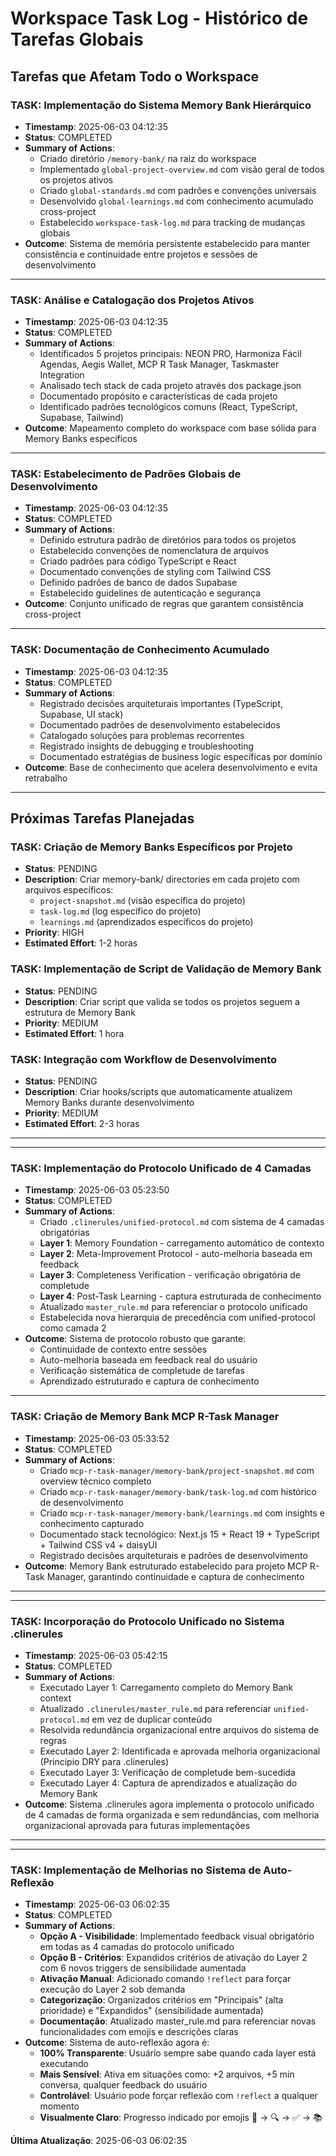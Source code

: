 # Workspace Task Log - Histórico de Tarefas Globais

## Tarefas que Afetam Todo o Workspace

### TASK: Implementação do Sistema Memory Bank Hierárquico
- **Timestamp**: 2025-06-03 04:12:35
- **Status**: COMPLETED
- **Summary of Actions**: 
  - Criado diretório `/memory-bank/` na raiz do workspace
  - Implementado `global-project-overview.md` com visão geral de todos os projetos ativos
  - Criado `global-standards.md` com padrões e convenções universais
  - Desenvolvido `global-learnings.md` com conhecimento acumulado cross-project
  - Estabelecido `workspace-task-log.md` para tracking de mudanças globais
- **Outcome**: Sistema de memória persistente estabelecido para manter consistência e continuidade entre projetos e sessões de desenvolvimento

---

### TASK: Análise e Catalogação dos Projetos Ativos
- **Timestamp**: 2025-06-03 04:12:35
- **Status**: COMPLETED
- **Summary of Actions**:
  - Identificados 5 projetos principais: NEON PRO, Harmoniza Fácil Agendas, Aegis Wallet, MCP R Task Manager, Taskmaster Integration
  - Analisado tech stack de cada projeto através dos package.json
  - Documentado propósito e características de cada projeto
  - Identificado padrões tecnológicos comuns (React, TypeScript, Supabase, Tailwind)
- **Outcome**: Mapeamento completo do workspace com base sólida para Memory Banks específicos

---

### TASK: Estabelecimento de Padrões Globais de Desenvolvimento
- **Timestamp**: 2025-06-03 04:12:35
- **Status**: COMPLETED
- **Summary of Actions**:
  - Definido estrutura padrão de diretórios para todos os projetos
  - Estabelecido convenções de nomenclatura de arquivos
  - Criado padrões para código TypeScript e React
  - Documentado convenções de styling com Tailwind CSS
  - Definido padrões de banco de dados Supabase
  - Estabelecido guidelines de autenticação e segurança
- **Outcome**: Conjunto unificado de regras que garantem consistência cross-project

---

### TASK: Documentação de Conhecimento Acumulado
- **Timestamp**: 2025-06-03 04:12:35
- **Status**: COMPLETED
- **Summary of Actions**:
  - Registrado decisões arquiteturais importantes (TypeScript, Supabase, UI stack)
  - Documentado padrões de desenvolvimento estabelecidos
  - Catalogado soluções para problemas recorrentes
  - Registrado insights de debugging e troubleshooting
  - Documentado estratégias de business logic específicas por domínio
- **Outcome**: Base de conhecimento que acelera desenvolvimento e evita retrabalho

---

## Próximas Tarefas Planejadas

### TASK: Criação de Memory Banks Específicos por Projeto
- **Status**: PENDING
- **Description**: Criar memory-bank/ directories em cada projeto com arquivos específicos:
  - `project-snapshot.md` (visão específica do projeto)
  - `task-log.md` (log específico do projeto) 
  - `learnings.md` (aprendizados específicos do projeto)
- **Priority**: HIGH
- **Estimated Effort**: 1-2 horas

### TASK: Implementação de Script de Validação de Memory Bank
- **Status**: PENDING
- **Description**: Criar script que valida se todos os projetos seguem a estrutura de Memory Bank
- **Priority**: MEDIUM
- **Estimated Effort**: 1 hora

### TASK: Integração com Workflow de Desenvolvimento
- **Status**: PENDING
- **Description**: Criar hooks/scripts que automaticamente atualizem Memory Banks durante desenvolvimento
- **Priority**: MEDIUM
- **Estimated Effort**: 2-3 horas

---

---

### TASK: Implementação do Protocolo Unificado de 4 Camadas
- **Timestamp**: 2025-06-03 05:23:50
- **Status**: COMPLETED
- **Summary of Actions**:
  - Criado `.clinerules/unified-protocol.md` com sistema de 4 camadas obrigatórias
  - **Layer 1**: Memory Foundation - carregamento automático de contexto
  - **Layer 2**: Meta-Improvement Protocol - auto-melhoria baseada em feedback
  - **Layer 3**: Completeness Verification - verificação obrigatória de completude
  - **Layer 4**: Post-Task Learning - captura estruturada de conhecimento
  - Atualizado `master_rule.md` para referenciar o protocolo unificado
  - Estabelecida nova hierarquia de precedência com unified-protocol como camada 2
- **Outcome**: Sistema de protocolo robusto que garante:
  - Continuidade de contexto entre sessões
  - Auto-melhoria baseada em feedback real do usuário
  - Verificação sistemática de completude de tarefas
  - Aprendizado estruturado e captura de conhecimento

---

### TASK: Criação de Memory Bank MCP R-Task Manager
- **Timestamp**: 2025-06-03 05:33:52
- **Status**: COMPLETED  
- **Summary of Actions**:
  - Criado `mcp-r-task-manager/memory-bank/project-snapshot.md` com overview técnico completo
  - Criado `mcp-r-task-manager/memory-bank/task-log.md` com histórico de desenvolvimento
  - Criado `mcp-r-task-manager/memory-bank/learnings.md` com insights e conhecimento capturado
  - Documentado stack tecnológico: Next.js 15 + React 19 + TypeScript + Tailwind CSS v4 + daisyUI
  - Registrado decisões arquiteturais e padrões de desenvolvimento
- **Outcome**: Memory Bank estruturado estabelecido para projeto MCP R-Task Manager, garantindo continuidade e captura de conhecimento

---

---

### TASK: Incorporação do Protocolo Unificado no Sistema .clinerules
- **Timestamp**: 2025-06-03 05:42:15
- **Status**: COMPLETED
- **Summary of Actions**:
  - Executado Layer 1: Carregamento completo do Memory Bank context
  - Atualizado `.clinerules/master_rule.md` para referenciar `unified-protocol.md` em vez de duplicar conteúdo
  - Resolvida redundância organizacional entre arquivos do sistema de regras
  - Executado Layer 2: Identificada e aprovada melhoria organizacional (Princípio DRY para .clinerules)
  - Executado Layer 3: Verificação de completude bem-sucedida
  - Executado Layer 4: Captura de aprendizados e atualização do Memory Bank
- **Outcome**: Sistema .clinerules agora implementa o protocolo unificado de 4 camadas de forma organizada e sem redundâncias, com melhoria organizacional aprovada para futuras implementações

---

---

### TASK: Implementação de Melhorias no Sistema de Auto-Reflexão
- **Timestamp**: 2025-06-03 06:02:35
- **Status**: COMPLETED
- **Summary of Actions**:
  - **Opção A - Visibilidade**: Implementado feedback visual obrigatório em todas as 4 camadas do protocolo unificado
  - **Opção B - Critérios**: Expandidos critérios de ativação do Layer 2 com 6 novos triggers de sensibilidade aumentada
  - **Ativação Manual**: Adicionado comando `!reflect` para forçar execução do Layer 2 sob demanda
  - **Categorização**: Organizados critérios em "Principais" (alta prioridade) e "Expandidos" (sensibilidade aumentada)
  - **Documentação**: Atualizado master_rule.md para referenciar novas funcionalidades com emojis e descrições claras
- **Outcome**: Sistema de auto-reflexão agora é:
  - **100% Transparente**: Usuário sempre sabe quando cada layer está executando
  - **Mais Sensível**: Ativa em situações como: +2 arquivos, +5 min conversa, qualquer feedback do usuário
  - **Controlável**: Usuário pode forçar reflexão com `!reflect` a qualquer momento
  - **Visualmente Claro**: Progresso indicado por emojis 🔄 → 🔍 → ✅ → 📚

**Última Atualização**: 2025-06-03 06:02:35
